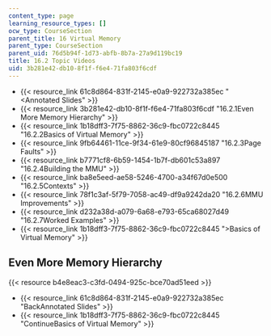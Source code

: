 ```yaml
---
content_type: page
learning_resource_types: []
ocw_type: CourseSection
parent_title: 16 Virtual Memory
parent_type: CourseSection
parent_uid: 76d5b94f-1d73-abfb-8b7a-27a9d119bc19
title: 16.2 Topic Videos
uid: 3b281e42-db10-8f1f-f6e4-71fa803f6cdf
---
```


*   {{< resource_link 61c8d864-831f-2145-e0a9-922732a385ec "\<Annotated Slides" >}}
*   {{< resource_link 3b281e42-db10-8f1f-f6e4-71fa803f6cdf "16.2.1Even More Memory Hierarchy" >}}
*   {{< resource_link 1b18dff3-7f75-8862-36c9-fbc0722c8445 "16.2.2Basics of Virtual Memory" >}}
*   {{< resource_link 9fb64461-11ce-9f34-61e9-80cf96845187 "16.2.3Page Faults" >}}
*   {{< resource_link b7771cf8-6b59-1454-1b7f-db601c53a897 "16.2.4Building the MMU" >}}
*   {{< resource_link ba8e5eed-ae58-5246-4700-a34f67d0e500 "16.2.5Contexts" >}}
*   {{< resource_link 78f1c3af-5f79-7058-ac49-df9a9242da20 "16.2.6MMU Improvements" >}}
*   {{< resource_link d232a38d-a079-6a68-e793-65ca68027d49 "16.2.7Worked Examples" >}}
*   {{< resource_link 1b18dff3-7f75-8862-36c9-fbc0722c8445 "\>Basics of Virtual Memory" >}}

Even More Memory Hierarchy
--------------------------

{{< resource b4e8eac3-c3fd-0494-925c-bce70ad51eed >}}

*   {{< resource_link 61c8d864-831f-2145-e0a9-922732a385ec "BackAnnotated Slides" >}}
*   {{< resource_link 1b18dff3-7f75-8862-36c9-fbc0722c8445 "ContinueBasics of Virtual Memory" >}}